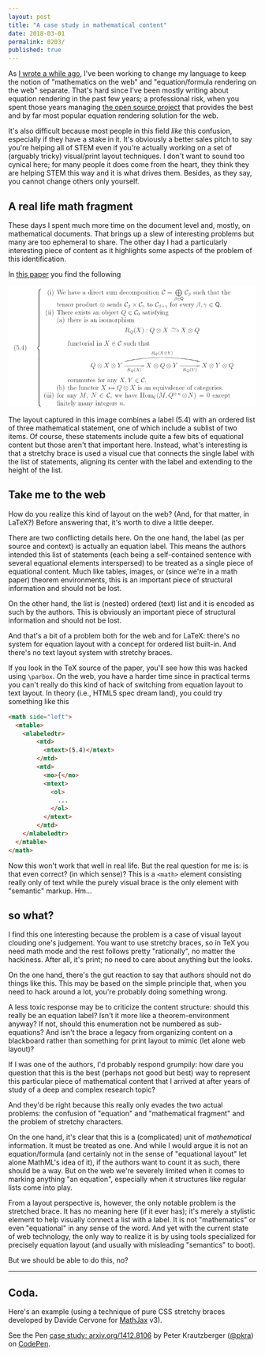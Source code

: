 ```yaml
---
layout: post
title: "A case study in mathematical content"
date: 2018-03-01
permalink: 0203/
published: true
---
```


As [I wrote a while ago](/202/), I've been working to change my language to keep the notion of "mathematics on the web" and "equation/formula rendering on the web" separate. That's hard since I've been mostly writing about equation rendering in the past few years; a professional risk, when you spent those years managing [the open source project](https://www.mathjax.org) that provides the best and by far most popular equation rendering solution for the web.

It's also difficult because most people in this field *like* this confusion, especially if they have a stake in it. It's obviously a better sales pitch to say you're helping all of STEM even if you're actually working on a set of (arguably tricky) visual/print layout techniques. I don't want to sound too cynical here; for many people it does come from the heart, they think they are helping STEM this way and it is what drives them. Besides, as they say, you cannot change others only yourself.

## A real life math fragment

These days I spent much more time on the document level and, mostly, on mathematical documents. That brings up a slew of interesting problems but many are too ephemeral to share. The other day I had a particularly interesting piece of content as it highlights some aspects of the problem of this identification.

In [this paper](https://arxiv.org/abs/1412.8106) you find the following

<img aria-labelledby="204-explainer" src="../../assets/2018/arxiv_1412_8106.png">

<p id="204-explainer">
The layout captured in this image combines a label (5.4) with an ordered list of three mathematical statement, one of which include a sublist of two items. Of course, these statements include quite a few bits of equational content but those aren't that important here. Instead, what's interesting is that a stretchy brace is used a visual cue that connects the single label with the list of statements, aligning its center with the label and extending to the height of the list.
</p>

## Take me to the web

How do you realize this kind of layout on the web? (And, for that matter, in LaTeX?) Before answering that, it's worth to dive a little deeper.

There are two conflicting details here. On the one hand, the label (as per source and context) is actually an equation label. This means the authors intended this list of statements (each being a self-contained sentence with several equational elements interspersed) to be treated as a single piece of equational content. Much like tables, images, or (since we're in a math paper) theorem environments, this is an important piece of structural information and should not be lost.

On the other hand, the list is (nested) ordered (text) list and it is encoded as such by the authors. This is obviously an important piece of structural information and should not be lost.

And that's a bit of a problem both for the web and for LaTeX: there's no system for equation layout with a concept for ordered list built-in. And there's no text layout system with stretchy braces.

If you look in the TeX source of the paper, you'll see how this was hacked using `\parbox`. On the web, you have a harder time since in practical terms you can't really do this kind of hack of switching from equation layout to text layout. In theory (i.e., HTML5 spec dream land), you could try something like this

```html
<math side="left">
  <mtable>
    <mlabeledtr>
        <mtd>
          <mtext>(5.4)</mtext>
        </mtd>
        <mtd>
          <mo>{</mo>
          <mtext>
            <ol>
              ...
            </ol>
          </mtext>
        </mtd>
    </mlabeledtr>
  </mtable>
</math>
```

Now this won't work that well in real life. But the real question for me is: is that even correct? (in which sense)? This is a `<math>` element consisting really only of text while the purely visual brace is the only element with "semantic" markup. Hm...

## so what?

I find this one interesting because the problem is a case of visual layout clouding one's judgement. You want to use stretchy braces, so in TeX you need math mode and the rest follows pretty "rationally", no matter the hackiness. After all, it's print; no need to care about anything but the looks.

On the one hand, there's the gut reaction to say that authors should not do things like this. This may be based on the simple principle that, when you need to hack around a lot, you're probably doing something wrong.

A less toxic response may be to criticize the content structure: should this really be an equation label? Isn't it more like a theorem-environment anyway? If not, should this enumeration not be numbered as sub-equations? And isn't the brace a legacy from organizing content on a blackboard rather than something for print layout to mimic (let alone web layout)?

If I was one of the authors, I'd probably respond grumpily: how dare you question that this is the best (perhaps not good but best) way to represent this particular piece of mathematical content that I arrived at after years of study of a deep and complex research topic?

And they'd be right because this really only evades the two actual problems: the confusion of "equation" and "mathematical fragment" and the problem of stretchy characters.

On the one hand, it's clear that this is a (complicated) unit of *mathematical* information. It must be treated as one. And while I would argue it is not an equation/formula (and certainly not in the sense of "equational layout" let alone MathML's idea of it), if the authors want to count it as such, there should be a way. But on the web we're severely limited when it comes to marking anything "an equation", especially when it structures like regular lists come into play.

From a layout perspective is, however, the only notable problem is the stretched brace. It has no meaning here (if it ever has); it's merely a stylistic element to help visually connect a list with a label. It is not "mathematics" or even "equational" in any sense of the word. And yet with the current state of web technology, the only way to realize it is by using tools specialized for precisely equation layout (and usually with misleading "semantics" to boot).

But we should be able to do this, no?

---

## Coda.

Here's an example (using a technique of pure CSS stretchy braces developed by Davide Cervone for [MathJax](https://www.mathjax.org) v3).

<p data-height="265" data-theme-id="dark" data-slug-hash="OQQVgx" data-default-tab="result" data-user="pkra" data-embed-version="2" data-pen-title="case study: arxiv.org/1412.8106" class="codepen">See the Pen <a href="https://codepen.io/pkra/pen/OQQVgx/">case study: arxiv.org/1412.8106</a> by Peter Krautzberger (<a href="https://codepen.io/pkra">@pkra</a>) on <a href="https://codepen.io">CodePen</a>.</p>
<script async src="https://static.codepen.io/assets/embed/ei.js"></script>

